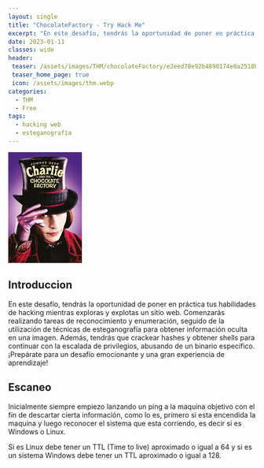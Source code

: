 ```yaml
---
layout: single
title: "ChocolateFactory - Try Hack Me"
excerpt: "En este desafío, tendrás la oportunidad de poner en práctica tus habilidades de hacking mientras exploras y explotas un sitio web. Comenzarás realizando tareas de reconocimiento y enumeración, seguido de la utilización de técnicas de esteganografía para obtener información oculta en una imagen. Además, tendrás que crackear hashes y obtener shells para continuar con la escalada de privilegios, abusando de un binario específico. ¡Prepárate para un desafío emocionante y una gran experiencia de aprendizaje!"
date: 2023-01-11
classes: wide
header:
 teaser: /assets/images/THM/chocolateFactory/e2eed78e92b4890174e0a2510b6e7a7c.jpeg
 teaser_home_page: true
 icon: /assets/images/thm.webp
categories:
  - THM
  - Free
tags:
  - hacking web
  - esteganografía
---
```


![](/assets/images/THM/chocolateFactory/e2eed78e92b4890174e0a2510b6e7a7c.jpeg)

## Introduccion

En este desafío, tendrás la oportunidad de poner en práctica tus habilidades de hacking mientras exploras y explotas un sitio web. Comenzarás realizando tareas de reconocimiento y enumeración, seguido de la utilización de técnicas de esteganografía para obtener información oculta en una imagen. Además, tendrás que crackear hashes y obtener shells para continuar con la escalada de privilegios, abusando de un binario específico. ¡Prepárate para un desafío emocionante y una gran experiencia de aprendizaje!

## Escaneo

Inicialmente siempre empiezo lanzando un ping a la maquina objetivo con el fin de descartar cierta información, como lo es, primero si esta encendida la maquina y luego reconocer el sistema que esta corriendo, es decir si es Windows o Linux.

Si es Linux debe tener un TTL (Time to live) aproximado o igual a 64 y si es un sistema Windows debe tener un TTL aproximado o igual a 128.

```

```